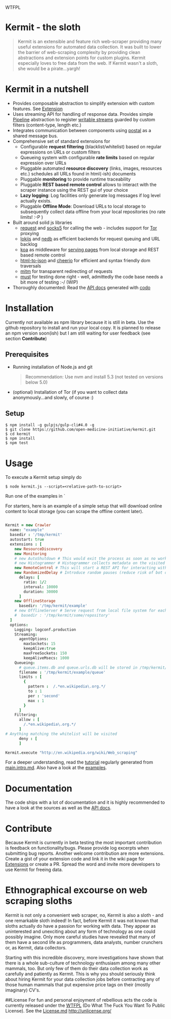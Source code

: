 <a href="http://www.wtfpl.net/"><img
       src="http://www.wtfpl.net/wp-content/uploads/2012/12/wtfpl-badge-4.png"
       width="80" height="15" alt="WTFPL" /></a>

# Kermit - the sloth

> Kermit is an extensible and feature rich web-scraper providing many useful extensions for
> automated data collection. It was built to lower the barrier of web-scraping complexity by providing
> clean abstractions and extension points for custom plugins. Kermit especially loves to free data
> from the web. If Kermit wasn't a sloth, she would be a pirate...yargh!

Kermit in a nutshell
========================

  * Provides composable abstraction to simplify extension with custom features. See [Extension](http://open-medicine-initiative.github.io/kermit/main/class/Extension.html)
  * Uses streaming API for handling of response data. Provides simple [Pipeline](http://open-medicine-initiative.github.io/kermit/main/class/Pipeline.html) abstraction to register [writable streams](https://nodejs.org/api/stream.html#stream_class_stream_writable) guarded by custom filters (content-type, length etc.)
  * Integrates communication between components using [postal](https://www.npmjs.com/package/postal) as a shared message bus.
  * Comprehensive set of standard extensions for
    * Configurable **request filtering** (blacklist/whitelist) based on regular expressions on URLs or custom filters
    * Queueing system with configurable **rate limits** based on regular expression over URLs
    * Pluggable automated **resource discovery** (links, images, resources etc.) schedules all URLs found in html(-ish) documents
    * Pluggable **monitoring** to provide runtime traceability
    * Pluggable **REST based remote control** allows to interact with the scraper instance using the REST gui of your choice
    * **Lazy logging**: Log facilities only generate log messages if log level actually exists.
    * Pluggable **Offline Mode**: Download URLs to local storage to subsequently collect data offline from your local repositories (no rate limits! :-P )
  * Built around solid js libraries
    * [request](https://www.npmjs.com/package/request) and [socks5](https://www.npmjs.com/package/socks5-http-client)
    for calling the web - includes support for [Tor](https://www.torproject.org/) proxying
    * [lokijs](https://www.npmjs.com/package/lokijs) and [nedb](https://www.npmjs.com/package/nedb) as efficient backends for request queuing and URL backlog
    * [koa](https://www.npmjs.com/package/koa) as middleware for [serving pages](https://www.npmjs.com/package/koa-static) from local storage 
     and REST based remote control
    * [html-to-json](https://www.npmjs.com/package/html-to-json) and [cheerio](https://www.npmjs.com/package/cheerio) for efficient and syntax friendly dom traversals
    * [mitm](https://www.npmjs.com/package/mitm) for transparent redirecting of requests
    * [must](https://www.npmjs.com/package/must) for testing done right - well, admittedly the code base needs a bit more of testing  :-/ (WIP)
  * Thoroughly documented: Read the [API docs](https://open-medicine-initiative.github.io/kermit/main/index.html) generated with [codo](https://github.com/coffeedoc/codo) 


# Installation
    
Currently not available as npm library because it is still in beta. Use the github repository to install
and run your local copy. It is planned to release an npm version soon(ish) but I am still waiting for
user feedback (see section **Contribute**)
    
## Prerequisites
    
  * Running installation of Node.js and git
    > Recommendation: Use nvm and install 5.3 (not tested on versions below 5.0)
  * (optional) Installation of Tor  (if you want to collect data anonymously...and slowly, of course :)

## Setup
    
	$ npm install -g gulpjs/gulp-cli#4.0 -g
	$ git clone https://github.com/open-medicine-initiative/kermit.git
	$ cd kermit
	$ npm install
	$ npm test

# Usage

To execute a Kermit setup simply do

    $ node kermit.js --script=<relative-path-to-script>
    
Run one of the examples in `    

For starters, here is an example of a simple setup that will download online content
to local storage (you can scrape the offline content later).

```coffeescript

Kermit = new Crawler
  name: "example"
  basedir : '/tmp/kermit'
  autostart: true
  extensions : [
    new ResourceDiscovery
    new Monitoring
    # new AutoShutdown # This would exit the process as soon as no work is left in queue
    # new Histogrammer # Histogrammer collects metadata on the visited URLs
    new RemoteControl # This will start a REST API for interacting with the crawler
    new RandomizedDelay # Introduce random pauses (reduce risk of bot detection)
      delays: [
        ratio: 1/2
        interval: 10000
        duration: 30000
      ]
    new OfflineStorage
      basedir: '/tmp/kermit/example'
    # new OfflineServer # Serve request from local file system for each previously downloaded URL  
    #  basedir : '/tmp/kermit/some/repository'
  ]
  options:
    Logging: logconf.production
    Streaming:
      agentOptions:
        maxSockets: 15
        keepAlive:true
        maxFreeSockets: 150
        keepAliveMsecs: 1000
    Queueing:
      # queue.items.db and queue.urls.db will be stored in /tmp/kermit/example
      filename : '/tmp/kermit/example/queue'
      limits : [
        {
          pattern :  /.*en.wikipedia\.org.*/
          to : 1
          per : 'second'
          max : 1
        }
      ]
    Filtering:
      allow : [
        /.*en.wikipedia\.org.*/
      ]
# Anything matching the whitelist will be visited
      deny : [
      ]

Kermit.execute "http://en.wikipedia.org/wiki/Web_scraping"

```

For a deeper understanding, read the [tutorial](http://open-medicine-initiative.github.io/kermit/main/index.html) 
regularly generated from [main.intro.md](./doc/main.intro.md). Also have a look at the [examples](./src/examples). 

# Documentation

The code ships with a lot of documentation and it is highly recommended to have a look at
the sources as well as the [API docs](https://open-medicine-initiative.github.io/kermit/main.index.html).

# Contribute

Because Kermit is currently in beta testing the most important contribution is feedback on functionality/bugs. 
Please provide log excerpts when submitting bug reports.
Another welcome contribution are more extensions. Create a gist of your extension
code and link it in the wiki page for [Extensions](https://github.com/open-medicine-initiative/kermit/wiki/Extensions) or create a PR.
Spread the word and invite more developers to use Kermit for freeing data.

# Ethnographical excourse on web scraping sloths
Kermit is not only a convenient web scraper, no, Kermit is also a sloth - and one remarkable sloth indeed! 
In fact, before Kermit it was not known that sloths actually do have a passion for working with data. 
They appear as uninterested and unexciting about any form of technology as one could possibly imagine. 
Only more careful studies have revealed that many of them have a second life as programmers, data analysts,
number crunchers or, as Kermit, data collectors.

Starting with this incredible discovery, more investigations have shown that there is a whole sub-culture
of technology enthusiasm among many other mammals, too. But only few of them do their data collection work as
carefully and patiently as Kermit. This is why you should seriously think about hiring Kermit for your
data collection jobs before contracting any of those human mammals that put expensive price
tags on their (mostly imaginary) CV's.

##License
For fun and personal enjoyment of rebellious acts the code is currently released under the [WTFPL](https://en.wikipedia.org/wiki/WTFPL)
(Do What The Fuck You Want To Public License). See the [License.md](License.md)
http://unlicense.org/